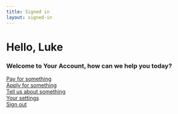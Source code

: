 ```yaml
---
title: Signed in
layout: signed-in
---
```


# Hello, Luke
### Welcome to Your Account, how can we help you today?
    
<section class="pa3">
      <div class="cf center">
        <div class="fl w-100 w-50-m w-25-l">
          <a class="db bg-black-05 pa3 f6 f5-m f5-l near-black no-underline hover-bg-green hover-white ma1 ma2-l" href="{{site.baseurl}}/form-start">Pay for something</a>
        </div>
        <div class="fl w-100 w-50-m w-25-l">
          <a class="db bg-black-05 pa3 f6 f5-m f5-l near-black no-underline hover-bg-green hover-white ma1 ma2-l" href="{{site.baseurl}}/form-start">Apply for something</a>
        </div>
        <div class="fl w-100 w-50-m w-25-l">
          <a class="db bg-black-05 pa3 f6 f5-m f5-l near-black no-underline hover-bg-green hover-white ma1 ma2-l" href="{{site.baseurl}}/form-start">Tell us about something</a>
        </div>
        <div class="fl w-100 w-50-m w-25-l">
          <a class="db bg-black-05 pa3 f6 f5-m f5-l near-black no-underline hover-bg-green hover-white ma1 ma2-l" href="{{site.baseurl}}/form-start">Your settings</a>
        </div>
      </div>
    </section>
<a href="{{site.baseurl}}/" class="ph3 pv2 input-reset ba link white bg-mid-gray hover-bg-green pointer f5 dib bn" type="submit" value="Sign out">Sign out</a>
